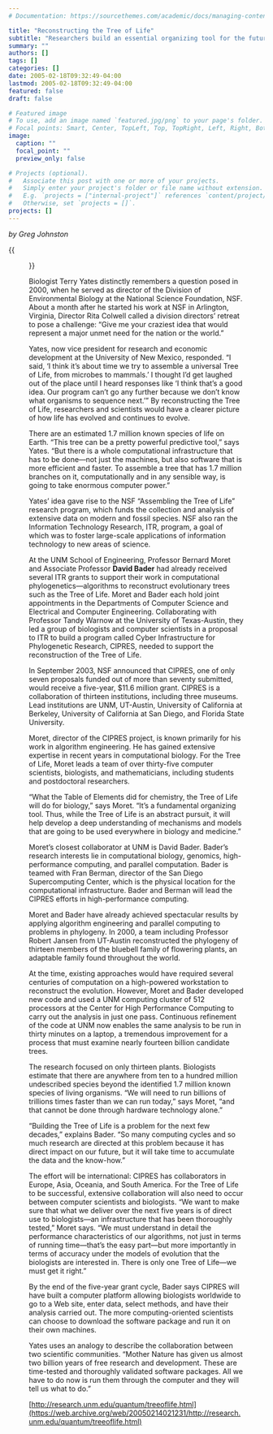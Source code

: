 ```yaml
---
# Documentation: https://sourcethemes.com/academic/docs/managing-content/

title: "Reconstructing the Tree of Life"
subtitle: "Researchers build an essential organizing tool for the future of biology."
summary: ""
authors: []
tags: []
categories: []
date: 2005-02-18T09:32:49-04:00
lastmod: 2005-02-18T09:32:49-04:00
featured: false
draft: false

# Featured image
# To use, add an image named `featured.jpg/png` to your page's folder.
# Focal points: Smart, Center, TopLeft, Top, TopRight, Left, Right, BottomLeft, Bottom, BottomRight.
image:
  caption: ""
  focal_point: ""
  preview_only: false

# Projects (optional).
#   Associate this post with one or more of your projects.
#   Simply enter your project's folder or file name without extension.
#   E.g. `projects = ["internal-project"]` references `content/project/deep-learning/index.md`.
#   Otherwise, set `projects = []`.
projects: []
---
```


*by Greg Johnston*

{{<figure src="treeoflife.jpg" caption="Illustration by Greg Tucker.">}}

Biologist Terry Yates distinctly remembers a question posed in 2000, when he served as director of the Division of Environmental Biology at the National Science Foundation, NSF. About a month after he started his work at NSF in Arlington, Virginia, Director Rita Colwell called a division directors’ retreat to pose a challenge: “Give me your craziest idea that would represent a major unmet need for the nation or the world.”

Yates, now vice president for research and economic development at the University of New Mexico, responded. “I said, ‘I think it’s about time we try to assemble a universal Tree of Life, from microbes to mammals.’ I thought I’d get laughed out of the place until I heard responses like ‘I think that’s a good idea. Our program can’t go any further because we don’t know what organisms to sequence next.’” By reconstructing the Tree of Life, researchers and scientists would have a clearer picture of how life has evolved and continues to evolve.

There are an estimated 1.7 million known species of life on Earth. “This tree can be a pretty powerful predictive tool,” says Yates. “But there is a whole computational infrastructure that has to be done—not just the machines, but also software that is more efficient and faster. To assemble a tree that has 1.7 million branches on it, computationally and in any sensible way, is going to take enormous computer power.”

Yates’ idea gave rise to the NSF “Assembling the Tree of Life” research program, which funds the collection and analysis of extensive data on modern and fossil species. NSF also ran the Information Technology Research, ITR, program, a goal of which was to foster large-scale applications of information technology to new areas of science.

At the UNM School of Engineering, Professor Bernard Moret and Associate Professor **David Bader** had already received several ITR grants to support their work in computational phylogenetics—algorithms to reconstruct evolutionary trees such as the Tree of Life. Moret and Bader each hold joint appointments in the Departments of Computer Science and Electrical and Computer Engineering. Collaborating with Professor Tandy Warnow at the University of Texas-Austin, they led a group of biologists and computer scientists in a proposal to ITR to build a program called Cyber Infrastructure for Phylogenetic Research, CIPRES, needed to support the reconstruction of the Tree of Life.

In September 2003, NSF announced that CIPRES, one of only seven proposals funded out of more than seventy submitted, would receive a five-year, $11.6 million grant. CIPRES is a collaboration of thirteen institutions, including three museums. Lead institutions are UNM, UT-Austin, University of California at Berkeley, University of California at San Diego, and Florida State University.

Moret, director of the CIPRES project, is known primarily for his work in algorithm engineering. He has gained extensive expertise in recent years in computational biology. For the Tree of Life, Moret leads a team of over thirty-five computer scientists, biologists, and mathematicians, including students and postdoctoral researchers. 

“What the Table of Elements did for chemistry, the Tree of Life will do for biology,” says Moret. “It’s a fundamental organizing tool. Thus, while the Tree of Life is an abstract pursuit, it will help develop a deep understanding of mechanisms and models that are going to be used everywhere in biology and medicine.”

Moret’s closest collaborator at UNM is David Bader. Bader’s research interests lie in computational biology, genomics, high-performance computing, and parallel computation. Bader is teamed with Fran Berman, director of the San Diego Supercomputing Center, which is the physical location for the computational infrastructure. Bader and Berman will lead the CIPRES efforts in high-performance computing.

Moret and Bader have already achieved spectacular results by applying algorithm engineering and parallel computing to problems in phylogeny. In 2000, a team including Professor Robert Jansen from UT-Austin reconstructed the phylogeny of thirteen members of the bluebell family of flowering plants, an adaptable family found throughout the world.

At the time, existing approaches would have required several centuries of computation on a high-powered workstation to reconstruct the evolution. However, Moret and Bader developed new code and used a UNM computing cluster of 512 processors at the Center for High Performance Computing to carry out the analysis in just one pass. Continuous refinement of the code at UNM now enables the same analysis to be run in thirty minutes on a laptop, a tremendous improvement for a process that must examine nearly fourteen billion candidate trees.

The research focused on only thirteen plants. Biologists estimate that there are anywhere from ten to a hundred million undescribed species beyond the identified 1.7 million known species of living organisms. “We will need to run billions of trillions times faster than we can run today,” says Moret, “and that cannot be done through hardware technology alone.”

“Building the Tree of Life is a problem for the next few decades,” explains Bader. “So many computing cycles and so much research are directed at this problem because it has direct impact on our future, but it will take time to accumulate the data and the know-how.”


The effort will be international: CIPRES has collaborators in Europe, Asia, Oceania, and South America. For the Tree of Life to be successful, extensive collaboration will also need to occur between computer scientists and biologists. “We want to make sure that what we deliver over the next five years is of direct use to biologists—an infrastructure that has been thoroughly tested,” Moret says. “We must understand in detail the performance characteristics of our algorithms, not just in terms of running time—that’s the easy part—but more importantly in terms of accuracy under the models of evolution that the biologists are interested in. There is only one Tree of Life—we must get it right.” 

By the end of the five-year grant cycle, Bader says CIPRES will have built a computer platform allowing biologists worldwide to go to a Web site, enter data, select methods, and have their analysis carried out. The more computing-oriented scientists can choose to download the software package and run it on their own machines.

Yates uses an analogy to describe the collaboration between two scientific communities. “Mother Nature has given us almost two billion years of free research and development. These are time-tested and thoroughly validated software packages. All we have to do now is run them through the computer and they will tell us what to do.” 

[http://research.unm.edu/quantum/treeoflife.html](https://web.archive.org/web/20050214021231/http://research.unm.edu/quantum/treeoflife.html)
